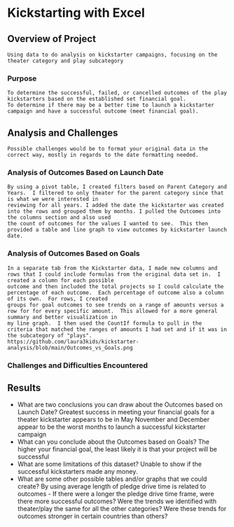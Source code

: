 # Kickstarting with Excel

## Overview of Project
    Using data to do analysis on kickstarter campaigns, focusing on the theater category and play subcategory
### Purpose
    To determine the successful, failed, or cancelled outcomes of the play kickstarters based on the established set financial goal. 
    To determine if there may be a better time to launch a kickstarter campaign and have a successful outcome (meet financial goal).
## Analysis and Challenges
    Possible challenges would be to format your original data in the correct way, mostly in regards to the date formatting needed.  
### Analysis of Outcomes Based on Launch Date
    By using a pivot table, I created filters based on Parent Category and Years.  I filtered to only theater for the parent category since that is what we were interested in 
    reviewing for all years. I added the date the kickstarter was created into the rows and grouped them by months. I pulled the Outcomes into the columns section and also used
    the count of outcomes for the values I wanted to see.  This then provided a table and line graph to view outcomes by kickstarter launch date. 
    
### Analysis of Outcomes Based on Goals
    In a separate tab from the Kickstarter data, I made new columns and rows that I could include formulas from the original data set in.  I created a column for each possible
    outcome and then included the total projects so I could calculate the percentage of each outcome.  Each percentage of outcome also a column of its own.  For rows, I created
    groups for goal outcomes to see trends on a range of amounts versus a row for for every specific amount.  This allowed for a more general summary and better visualization in
    my line graph.  I then used the CountIf formula to pull in the criteria that matched the ranges of amounts I had set and if it was in the subcategory of "plays".  https://github.com/laura3kids/kickstarter-analysis/blob/main/Outcomes_vs_Goals.png
### Challenges and Difficulties Encountered
  
## Results
    
- What are two conclusions you can draw about the Outcomes based on Launch Date?
    Greatest success in meeting your financial goals for a theater kickstarter appears to be in May
    November and December appear to be the worst months to launch a successful kickstarter campaign
- What can you conclude about the Outcomes based on Goals?
    The higher your financial goal, the least likely it is that your project will be successful
- What are some limitations of this dataset?
    Unable to show if the successful kickstarters made any money.    
- What are some other possible tables and/or graphs that we could create?
    By using average length of pledge drive time is related to outcomes - If there were a longer the pledge drive time frame, were there more successful outcomes? 
    Were the trends we identified with theater/play the same for all the other categories? 
    Were these trends for outcomes stronger in certain countries than others? 
